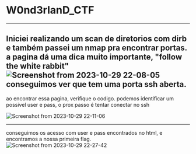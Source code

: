 # W0nd3rlanD_CTF

*************************************************************************************************************************************
Iniciei realizando um scan de diretorios com dirb e também passei um nmap pra encontrar portas.
a pagina dá uma dica muito importante, "follow the white rabbit"
![Screenshot from 2023-10-29 22-08-05](https://github.com/igusil/W0nd3rlanD_CTF/assets/89313216/9e6a7ae5-fb85-4da5-82fd-13a24fabefe0)
conseguimos ver que tem uma porta ssh aberta.
------------------------------------------------------------------------------------------------------------------------------------

ao encontrar essa pagina, verifique o codigo. podemos identificar um possivel user e pass, o prox passo é tentar conectar no ssh

![Screenshot from 2023-10-29 22-11-06](https://github.com/igusil/W0nd3rlanD_CTF/assets/89313216/630ab768-0648-4789-86e5-c6dcecb66ca3)

------------------------------------------------------------------------------------------------------------------------------------
conseguimos os acesso com user e pass encontrados no html, e encontramos a nossa primeira flag.
![Screenshot from 2023-10-29 22-27-42](https://github.com/igusil/W0nd3rlanD_CTF/assets/89313216/5a04d6da-3606-4daa-9c3a-46e84dfac1ee)
